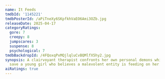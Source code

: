 ```yaml
---
name: It Feeds
tmdbId: '1145221'
tmdbPosterId: /aPiTneXy6SKpfkhVaEO6Ami3OZb.jpg
releaseDate: 2025-04-17
categoryRatings:
  gore: 7
  creepy: 8
  jumpscares: 3
  suspense: 8
  psychological: 7
tmdbBackdropId: /4FQoxqPxMQjlqluCvBQMlfX5hy2.jpg
synopsis: A clairvoyant therapist confronts her own personal demons while trying to
  save a young girl who believes a malevolent entity is feeding on her.
aiRatings: true
---
```


